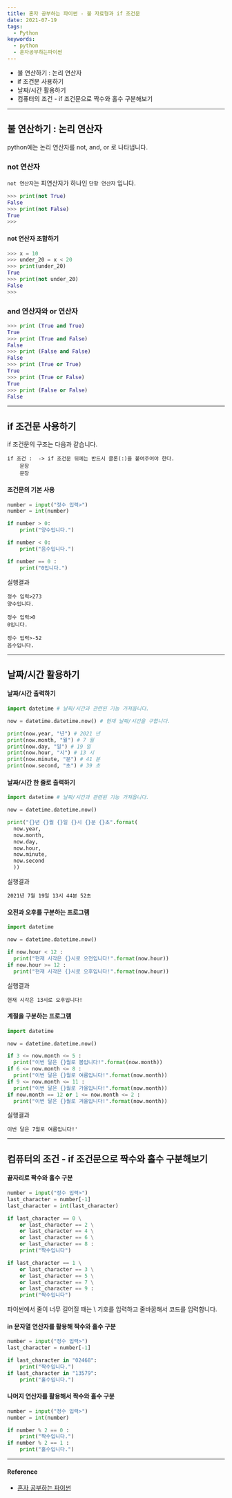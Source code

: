 ```yaml
---
title: 혼자 공부하는 파이썬 - 불 자료형과 if 조건문
date: 2021-07-19
tags:
  - Python
keywords:
  - python
  - 혼자공부하는파이썬
---
```


- 불 연산하기 : 논리 연산자
- if 조건문 사용하기
- 날짜/시간 활용하기
- 컴퓨터의 조건 - if 조건문으로 짝수와 홀수 구분해보기

---

## 불 연산하기 : 논리 연산자

python에는 논리 연산자를 not, and, or 로 나타냅니다.

### not 연산자

`not 연산자`는 피연산자가 하나인 `단항 연산자` 입니다.

```python
>>> print(not True)
False
>>> print(not False)
True
>>>
```

#### not 연산자 조합하기

```python
>>> x = 10
>>> under_20 = x < 20
>>> print(under_20)
True
>>> print(not under_20)
False
>>>
```

### and 연산자와 or 연산자

```python
>>> print (True and True)
True
>>> print (True and False)
False
>>> print (False and False)
False
>>> print (True or True)
True
>>> print (True or False)
True
>>> print (False or False)
False
```

---

## if 조건문 사용하기

if 조건문의 구조는 다음과 같습니다.

```
if 조건 :  -> if 조건문 뒤에는 반드시 클론(:)을 붙여주어야 한다.
    문장
    문장
```

#### 조건문의 기본 사용

```python
number = input("정수 입력>")
number = int(number)

if number > 0:
    print("양수입니다.")

if number < 0:
    print("음수입니다.")

if number == 0 :
    print("0입니다.")
```

실행결과

```
정수 입력>273
양수입니다.
```

```
정수 입력>0
0입니다.
```

```
정수 입력>-52
음수입니다.
```

---

## 날짜/시간 활용하기

#### 날짜/시간 출력하기

```python
import datetime # 날짜/시간과 관련된 기능 가져옵니다.

now = datetime.datetime.now() # 현재 날짜/시간을 구합니다.

print(now.year, "년") # 2021 년
print(now.month, "월") # 7 월
print(now.day, "일") # 19 일
print(now.hour, "시") # 13 시
print(now.minute, "분") # 41 분
print(now.second, "초") # 39 초
```

#### 날짜/시간 한 줄로 출력하기

```python
import datetime # 날짜/시간과 관련된 기능 가져옵니다.

now = datetime.datetime.now()

print("{}년 {}월 {}일 {}시 {}분 {}초".format(
  now.year,
  now.month,
  now.day,
  now.hour,
  now.minute,
  now.second
  ))
```

실행결과

```
2021년 7월 19일 13시 44분 52초
```

#### 오전과 오후를 구분하는 프로그램

```python
import datetime

now = datetime.datetime.now()

if now.hour < 12 :
  print("현재 시각은 {}시로 오전입니다!".format(now.hour))
if now.hour >= 12 :
  print("현재 시각은 {}시로 오후입니다!".format(now.hour))
```

실행결과

```
현재 시각은 13시로 오후입니다!
```

#### 계절을 구분하는 프로그램

```python
import datetime

now = datetime.datetime.now()

if 3 <= now.month <= 5 :
  print("이번 달은 {}월로 봄입니다!".format(now.month))
if 6 <= now.month <= 8 :
  print("이번 달은 {}월로 여름입니다!".format(now.month))
if 9 <= now.month <= 11 :
  print("이번 달은 {}월로 가을입니다!".format(now.month))
if now.month == 12 or 1 <= now.month <= 2 :
  print("이번 달은 {}월로 겨울입니다!".format(now.month))
```

실행결과

```
이번 달은 7월로 여름입니다!'
```

---

## 컴퓨터의 조건 - if 조건문으로 짝수와 홀수 구분해보기

#### 끝자리로 짝수와 홀수 구분

```python
number = input("정수 입력>")
last_character = number[-1]
last_character = int(last_character)

if last_character == 0 \
    or last_character == 2 \
    or last_character == 4 \
    or last_character == 6 \
    or last_character == 8 :
    print("짝수입니다")

if last_character == 1 \
    or last_character == 3 \
    or last_character == 5 \
    or last_character == 7 \
    or last_character == 9 :
    print("짝수입니다")
```

파이썬에서 줄이 너무 길어질 때는 \ 기호를 입력하고 줄바꿈해서 코드를 입력합니다.

#### in 문자열 연산자를 활용해 짝수와 홀수 구분

```python
number = input("정수 입력>")
last_character = number[-1]

if last_character in "02468":
    print("짝수입니다.")
if last_character in "13579":
    print("홀수입니다.")
```

#### 나머지 연산자를 활용해서 짝수와 홀수 구분

```python
number = input("정수 입력>")
number = int(number)

if number % 2 == 0 :
    print("짝수입니다.")
if number % 2 == 1 :
    print("홀수입니다.")
```

---

#### Reference

- [혼자 공부하는 파이썬](https://www.hanbit.co.kr/store/books/look.php?p_code=B2587075793)
